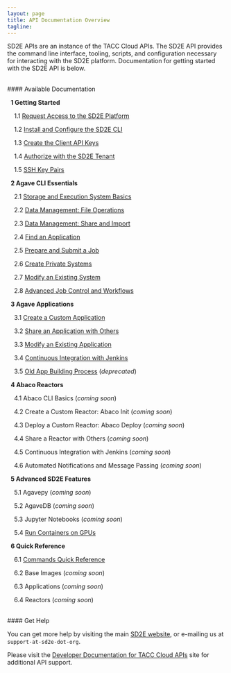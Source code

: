 ```yaml
---
layout: page
title: API Documentation Overview
tagline:
---
```


SD2E APIs are an instance of the TACC Cloud APIs. The SD2E API provides the command
line interface, tooling, scripts, and configuration necessary for interacting with
the SD2E platform. Documentation for getting started with the SD2E API is below.

<br>
#### Available Documentation

&nbsp;&nbsp;**1 Getting Started**

&nbsp;&nbsp;&nbsp;&nbsp;1.1 [Request Access to the SD2E Platform](docs/01.request_access.md)

&nbsp;&nbsp;&nbsp;&nbsp;1.2 [Install and Configure the SD2E CLI](docs/01.install_cli.md)

&nbsp;&nbsp;&nbsp;&nbsp;1.3 [Create the Client API Keys](docs/01.create_client.md)

&nbsp;&nbsp;&nbsp;&nbsp;1.4 [Authorize with the SD2E Tenant](docs/01.authorization.md)

&nbsp;&nbsp;&nbsp;&nbsp;1.5 [SSH Key Pairs](docs/01.ssh_keys.md)


&nbsp;&nbsp;**2 Agave CLI Essentials**

&nbsp;&nbsp;&nbsp;&nbsp;2.1 [Storage and Execution System Basics](docs/02.systems_basics.md)

&nbsp;&nbsp;&nbsp;&nbsp;2.2 [Data Management: File Operations](docs/02.data_management.md)

&nbsp;&nbsp;&nbsp;&nbsp;2.3 [Data Management: Share and Import](docs/02.share_import.md)

&nbsp;&nbsp;&nbsp;&nbsp;2.4 [Find an Application](docs/02.find_application.md)

&nbsp;&nbsp;&nbsp;&nbsp;2.5 [Prepare and Submit a Job](docs/02.submit_job.md)

&nbsp;&nbsp;&nbsp;&nbsp;2.6 [Create Private Systems](docs/02.create_systems.md)

&nbsp;&nbsp;&nbsp;&nbsp;2.7 [Modify an Existing System](docs/02.modify_systems.md)

&nbsp;&nbsp;&nbsp;&nbsp;2.8 [Advanced Job Control and Workflows](docs/02.advanced_job.md)


&nbsp;&nbsp;**3 Agave Applications**

&nbsp;&nbsp;&nbsp;&nbsp;3.1 [Create a Custom Application](docs/03.create_app.md)

&nbsp;&nbsp;&nbsp;&nbsp;3.2 [Share an Application with Others](docs/03.share_app.md)

&nbsp;&nbsp;&nbsp;&nbsp;3.3 [Modify an Existing Application](docs/03.modify_app.md)

&nbsp;&nbsp;&nbsp;&nbsp;3.4 [Continuous Integration with Jenkins](docs/03.apps_ci_jenkins.md)

&nbsp;&nbsp;&nbsp;&nbsp;3.5 [Old App Building Process](docs/old/03.old_create_app.md) (*deprecated*)


&nbsp;&nbsp;**4 Abaco Reactors**

&nbsp;&nbsp;&nbsp;&nbsp;4.1 Abaco CLI Basics (*coming soon*)

&nbsp;&nbsp;&nbsp;&nbsp;4.2 Create a Custom Reactor: Abaco Init (*coming soon*)

&nbsp;&nbsp;&nbsp;&nbsp;4.3 Deploy a Custom Reactor: Abaco Deploy (*coming soon*)

&nbsp;&nbsp;&nbsp;&nbsp;4.4 Share a Reactor with Others (*coming soon*)

&nbsp;&nbsp;&nbsp;&nbsp;4.5 Continuous Integration with Jenkins (*coming soon*)

&nbsp;&nbsp;&nbsp;&nbsp;4.6 Automated Notifications and Message Passing (*coming soon*)


&nbsp;&nbsp;**5 Advanced SD2E Features**

&nbsp;&nbsp;&nbsp;&nbsp;5.1 Agavepy (*coming soon*)

&nbsp;&nbsp;&nbsp;&nbsp;5.2 AgaveDB (*coming soon*)

&nbsp;&nbsp;&nbsp;&nbsp;5.3 Jupyter Notebooks (*coming soon*)

&nbsp;&nbsp;&nbsp;&nbsp;5.4 [Run Containers on GPUs](docs/05.container_gpu.md)


&nbsp;&nbsp;**6 Quick Reference**

&nbsp;&nbsp;&nbsp;&nbsp;6.1 [Commands Quick Reference](docs/06.commands_reference.md)

&nbsp;&nbsp;&nbsp;&nbsp;6.2 Base Images (*coming soon*)

&nbsp;&nbsp;&nbsp;&nbsp;6.3 Applications (*coming soon*)

&nbsp;&nbsp;&nbsp;&nbsp;6.4 Reactors (*coming soon*)



<br>
#### Get Help

You can get more help by visiting the main [SD2E website](http://sd2e.org), or
e-mailing us at `support-at-sd2e-dot-org`.

Please visit the [Developer Documentation for TACC Cloud APIs](http://developer.tacc.cloud/)
site for additional API support.
